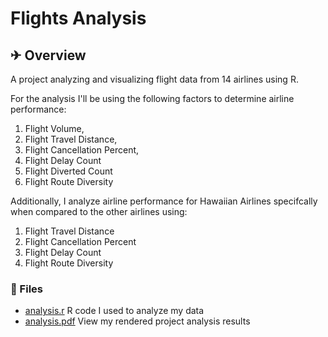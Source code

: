 # Flights Analysis
## ✈  Overview
A project analyzing and visualizing flight data from 14 airlines using R. 

For the analysis I'll be using the following factors to determine airline performance:  
1. Flight Volume, 
2. Flight Travel Distance, 
3. Flight Cancellation Percent,
4. Flight Delay Count
5. Flight Diverted Count
6. Flight Route Diversity

Additionally, I analyze airline performance for Hawaiian Airlines specifcally when compared to the other airlines using:
1. Flight Travel Distance
2. Flight Cancellation Percent
3. Flight Delay Count
4. Flight Route Diversity

### 📁 Files
* [analysis.r](https://github.com/benjamindfuentes/Flights-Analysis/blob/main/analysis.R) R code I used to analyze my data
* [analysis.pdf](https://github.com/benjamindfuentes/Flights-Analysis/blob/main/Flights%20Project%20Render.pdf) View my rendered project analysis results
